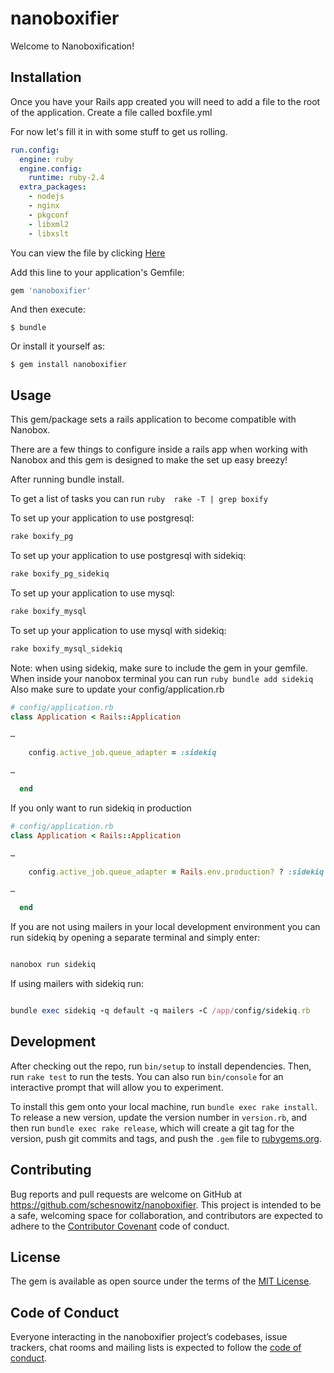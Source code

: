 # nanoboxifier

Welcome to Nanoboxification!

## Installation

Once you have your Rails app created you will need to add a file to the root of the application.  Create a file called boxfile.yml

For now let's fill it in with some stuff to get us rolling.

```yml
run.config:
  engine: ruby
  engine.config:
    runtime: ruby-2.4
  extra_packages:
    - nodejs
    - nginx
    - pkgconf
    - libxml2
    - libxslt
```
You can view the file by clicking 
<a href='https://gist.github.com/schesnowitz/36501da9df92b115517c49fd22f5e8f1'>Here</a>

Add this line to your application's Gemfile:

```ruby
gem 'nanoboxifier'
```

And then execute:

    $ bundle

Or install it yourself as:

    $ gem install nanoboxifier

## Usage

This gem/package sets a rails application to become compatible with Nanobox. 

There are a few things to configure inside a rails app when working with Nanobox and this gem is designed to make the set up easy breezy!
 

After running bundle install.

To get a list of tasks you can run ```ruby 
rake -T | grep boxify ```

To set up your application to use postgresql:

```ruby
rake boxify_pg
```

To set up your application to use postgresql with sidekiq:

```ruby
rake boxify_pg_sidekiq
```
 

To set up your application to use mysql:

```ruby
rake boxify_mysql
```

To set up your application to use mysql with sidekiq:

```ruby
rake boxify_mysql_sidekiq
```


Note:  when using sidekiq, make sure to include the gem in your gemfile.
When inside your nanobox terminal you can run ```ruby bundle add sidekiq ```
Also make sure to update your config/application.rb

```ruby
# config/application.rb
class Application < Rails::Application

…

    config.active_job.queue_adapter = :sidekiq

…

  end

```

 

 

If you only want to run sidekiq in production

```ruby
# config/application.rb
class Application < Rails::Application

…

    config.active_job.queue_adapter = Rails.env.production? ? :sidekiq : :async

…

  end

```

 

If you are not using mailers in your local development environment you can run sidekiq by opening a separate terminal and simply enter:

```ruby

nanobox run sidekiq

```

If using mailers with sidekiq run:

```ruby

bundle exec sidekiq -q default -q mailers -C /app/config/sidekiq.rb

```



## Development

After checking out the repo, run `bin/setup` to install dependencies. Then, run `rake test` to run the tests. You can also run `bin/console` for an interactive prompt that will allow you to experiment.

To install this gem onto your local machine, run `bundle exec rake install`. To release a new version, update the version number in `version.rb`, and then run `bundle exec rake release`, which will create a git tag for the version, push git commits and tags, and push the `.gem` file to [rubygems.org](https://rubygems.org).

## Contributing

Bug reports and pull requests are welcome on GitHub at https://github.com/schesnowitz/nanoboxifier. This project is intended to be a safe, welcoming space for collaboration, and contributors are expected to adhere to the [Contributor Covenant](http://contributor-covenant.org) code of conduct.

## License

The gem is available as open source under the terms of the [MIT License](https://opensource.org/licenses/MIT).

## Code of Conduct

Everyone interacting in the nanoboxifier project’s codebases, issue trackers, chat rooms and mailing lists is expected to follow the [code of conduct](https://github.com/schesnowitz/nanoboxifier/blob/master/CODE_OF_CONDUCT.md).